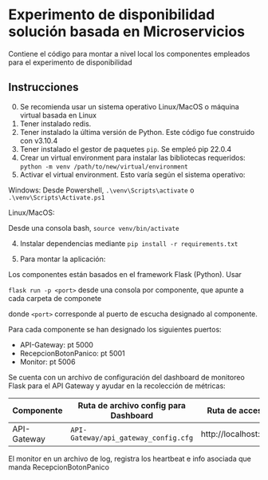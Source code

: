 # Experimento de disponibilidad solución basada en Microservicios

Contiene el código para montar a nivel local los componentes empleados para el experimento de disponibilidad

## Instrucciones 

0. Se recomienda usar un sistema operativo Linux/MacOS o máquina virtual basada en Linux
1. Tener instalado redis.
2. Tener instalado la última versión de Python. Este código fue construido con v3.10.4
3. Tener instalado el gestor de paquetes `pip`. Se empleó pip 22.0.4
4. Crear un virtual environment para instalar las bibliotecas requeridos: `python -m venv /path/to/new/virtual/environment`
5. Activar el virtual environment. Esto varía según el sistema operativo:

Windows:
Desde Powershell, `.\venv\Scripts\activate` o `.\venv\Scripts\Activate.ps1`

Linux/MacOS:

Desde una consola bash, `source venv/bin/activate`

4. Instalar dependencias mediante `pip install -r requirements.txt`

5. Para montar la aplicación:

Los componentes están basados en el framework Flask (Python). Usar 

`flask run -p <port>` desde una consola por componente, que apunte a cada carpeta de componete

donde `<port>` corresponde al puerto de escucha designado al componente.

Para cada componente se han designado los siguientes puertos:

* API-Gateway: pt 5000
* RecepcionBotonPanico: pt 5001
* Monitor: pt 5006

Se cuenta con un archivo de configuración del dashboard de monitoreo Flask para el API Gateway y ayudar en la recolección de métricas:

| Componente   | Ruta de archivo config para Dashboard     | Ruta de acceso a dashboard      |
|--------------|-------------------------------------------|---------------------------------|
| API-Gateway  | `API-Gateway/api_gateway_config.cfg`      | http://localhost:5000/dashboard |

El monitor en un archivo de log, registra los heartbeat e info asociada que manda RecepcionBotonPanico